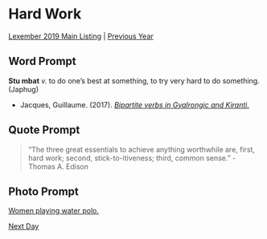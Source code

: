# Hard Work
[Lexember 2019 Main Listing](_prompts/r-conlangs/lexember/2019/toc_lex19.md) | [Previous Year](_prompts/r-conlangs/lexember/2018/prompts/w5/31.md)

## Word Prompt

**Stu mbat** _v._ to do one’s best at something, to try very hard to do something. (Japhug)

+ Jacques, Guillaume. (2017). [_Bipartite verbs in Gyalrongic and Kiranti._](https://cdn.discordapp.com/attachments/645981180080029747/650742448783622144/Bipartite_verbs_in_Gyalrongic_and_Kirant.pdf)

## Quote Prompt

> “The three great essentials to achieve anything worthwhile are, first, hard work; second, stick-to-itiveness; third, common sense.” - Thomas A. Edison

## Photo Prompt

[Women playing water polo.](https://en.wikipedia.org/wiki/File:LauraEsterRamos.jpg)

[Next Day](_prompts/r-conlangs/lexember/2019/prompts/w1/02.md)
